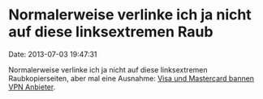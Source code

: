 Normalerweise verlinke ich ja nicht auf diese linksextremen Raub
================================================================

Date: 2013-07-03 19:47:31

Normalerweise verlinke ich ja nicht auf diese linksextremen
Raubkopierseiten, aber mal eine Ausnahme: [Visa und Mastercard bannen
VPN
Anbieter](http://torrentfreak.com/mastercard-and-visa-start-banning-vpn-providers-130703/).
